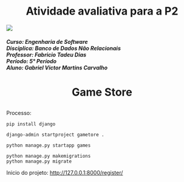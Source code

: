 <h1 align="center"> Atividade avaliativa para a P2</h1>
<img src="https://universidadedevassouras.edu.br/wp-content/uploads/2021/12/logo_horizontal_univasso.svg">

<h5>Curso: Engenharia de Software<br>
Disciplica: Banco de Dados Não Relacionais<br>
Professor: Fabricio Tadeu Dias<br>
Período: 5° Período<br>
Aluno: Gabriel Victor Martins Carvalho</h5>

<h1 align="center">Game Store</h4>

##
Processo:<br>
```
pip install django
```
```
django-admin startproject gametore .
```
```
python manage.py startapp games
```
```
python manage.py makemigrations
python manage.py migrate
```
Inicio do projeto: http://127.0.0.1:8000/register/
